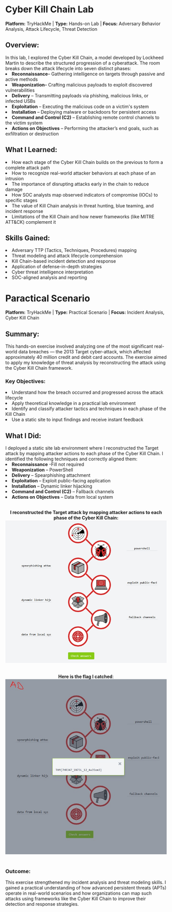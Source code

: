 # Cyber Kill Chain Lab
<b>Platform:</b> TryHackMe | <b>Type:</b> Hands-on Lab | <b>Focus:</b> Adversary Behavior Analysis, Attack Lifecycle, Threat Detection
<h2>Overview:</h2>
In this lab, I explored the Cyber Kill Chain, a model developed by Lockheed Martin to describe the structured progression of a cyberattack. The room breaks down the attack lifecycle into seven distinct phases:
<li><b>Reconnaissance</b>– Gathering intelligence on targets through passive and active methods</li>
<li><b>Weaponization</b>– Crafting malicious payloads to exploit discovered vulnerabilities</li>
<li><b>Delivery</b> – Transmitting payloads via phishing, malicious links, or infected USBs</li>
<li><b>Exploitation</b> – Executing the malicious code on a victim's system</li>
<li><b>Installation</b> – Deploying malware or backdoors for persistent access</li>
<li><b>Command and Control (C2)</b> – Establishing remote control channels to the victim system</li>
<li><b>Actions on Objectives</b> – Performing the attacker’s end goals, such as exfiltration or destruction</li>

<h2>What I Learned:</h2>
<li>How each stage of the Cyber Kill Chain builds on the previous to form a complete attack path</li>
<li>How to recognize real-world attacker behaviors at each phase of an intrusion</li>
<li>The importance of disrupting attacks early in the chain to reduce damage</li>
<li>How SOC analysts map observed indicators of compromise (IOCs) to specific stages</li>
<li>The value of Kill Chain analysis in threat hunting, blue teaming, and incident response</li>
<li>Limitations of the Kill Chain and how newer frameworks (like MITRE ATT&CK) complement it</li>

<h2>Skills Gained:</h2>
<li>Adversary TTP (Tactics, Techniques, Procedures) mapping</li>
<li>Threat modeling and attack lifecycle comprehension</li>
<li>Kill Chain-based incident detection and response</li>
<li>Application of defense-in-depth strategies</li>
<li>Cyber threat intelligence interpretation</li>
<li>SOC-aligned analysis and reporting</li>

# Paractical Scenario
<b>Platform:</b> TryHackMe | <b>Type:</b> Practical Scenario | <b>Focus:</b> Incident Analysis, Cyber Kill Chain
<h2>Summary:</h2>
This hands-on exercise involved analyzing one of the most significant real-world data breaches — the 2013 Target cyber-attack, which affected approximately 40 million credit and debit card accounts. The exercise aimed to apply my knowledge of threat analysis by reconstructing the attack using the Cyber Kill Chain framework.

<h3>Key Objectives:</h3>
<li>Understand how the breach occurred and progressed across the attack lifecycle</li>
<li>Apply theoretical knowledge in a practical lab environment</li>
<li>Identify and classify attacker tactics and techniques in each phase of the Kill Chain</li>
<li>Use a static site to input findings and receive instant feedback</li>

<h2>What I Did:</h2>
I deployed a static site lab environment where I reconstructed the Target attack by mapping attacker actions to each phase of the Cyber Kill Chain. I identified the following techniques and correctly aligned them:<br>
<li><b>Reconnaissance</b> -Fill not required</li>
<li><b>Weaponization</b> – PowerShell</li>
<li><b>Delivery</b> – Spearphishing attachment</li>
<li><b>Exploitation</b> – Exploit public-facing application</li>
<li><b>Installation</b> – Dynamic linker hijacking</li>
<li><b>Command and Control (C2)</b> – Fallback channels</li>
<li><b>Actions on Objectives</b> – Data from local system</li>
<br>

<p align="center">
<b>I reconstructed the Target attack by mapping attacker actions to each phase of the Cyber Kill Chain:</b> <br/>
<img src="https://github.com/AdamuHassanAli/Cyber-Kill-Chain/blob/main/Images/Cyber%20Kill%20Chain%20Answer.jpeg?raw=true"/>
<br/>
<br/>
  
<p align="center">
<b>Here is the flag I catched</b>: <br/>
<img src="https://github.com/AdamuHassanAli/Cyber-Kill-Chain/blob/81b561f7725d90a9fa8e6c93b117956c635c818d/Images/Cyber%20Kill%20Chain%20CTF.jpeg "/>
<br/>
<br/>
  
<h3>Outcome:</h3>
This exercise strengthened my incident analysis and threat modeling skills. I gained a practical understanding of how advanced persistent threats (APTs) operate in real-world scenarios and how organizations can map such attacks using frameworks like the Cyber Kill Chain to improve their detection and response strategies.
